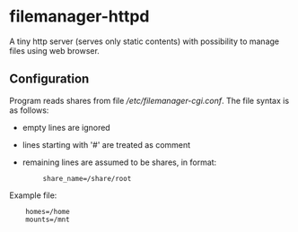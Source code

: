 filemanager-httpd
=================

A tiny http server (serves only static contents) with
possibility to manage files using web browser.


Configuration
-------------

Program reads shares from file _/etc/filemanager-cgi.conf_. The
file syntax is as follows:

 * empty lines are ignored
 * lines starting with '#' are treated as comment
 * remaining lines are assumed to be shares, in format:

            share_name=/share/root

Example file:

        homes=/home
        mounts=/mnt

